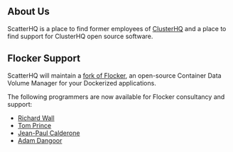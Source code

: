 ## About Us

ScatterHQ is a place to find former employees of [ClusterHQ](https://clusterhq.com)
and a place to find support for ClusterHQ open source software.

## Flocker Support

ScatterHQ will maintain a [fork of Flocker](https://github.com/ScatterHQ/flocker), an open-source Container Data Volume Manager for your Dockerized applications.

The following programmers are now available for Flocker consultancy and support:

* [Richard Wall](https://github.com/wallrj)
* [Tom Prince](https://github.com/tomprince)
* [Jean-Paul Calderone](https://github.com/exarkun)
* [Adam Dangoor](https://github.com/adamtheturtle)
